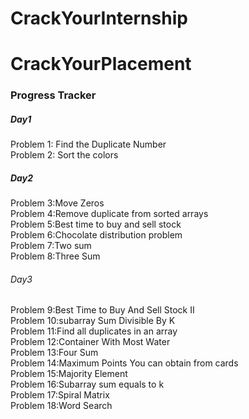   
<h1>CrackYourInternship</h1>
<h1>CrackYourPlacement</h1>
<h3>Progress Tracker</h3>
<h5>Day1</h5>

 Problem 1: Find the Duplicate Number<br>
 Problem 2: Sort the colors<br>

 <h5>Day2</h5>
Problem 3:Move Zeros <br>
Problem 4:Remove duplicate from sorted arrays<br>
Problem 5:Best time to buy and sell stock<br>
Problem 6:Chocolate distribution problem<br>
Problem 7:Two sum <br>
Problem 8:Three Sum<br>

<h6>Day3</h6>
Problem 9:Best Time to Buy And Sell Stock II <br>
Problem 10:subarray Sum Divisible By K <br>
Problem 11:Find all duplicates in an array <br>
Problem 12:Container With Most Water <br>
Problem 13:Four Sum<br>
Problem 14:Maximum Points You can obtain from cards<br>
Problem 15:Majority Element<br>
Problem 16:Subarray sum equals to k<br>
Problem 17:Spiral Matrix<br>
Problem 18:Word Search<br>


